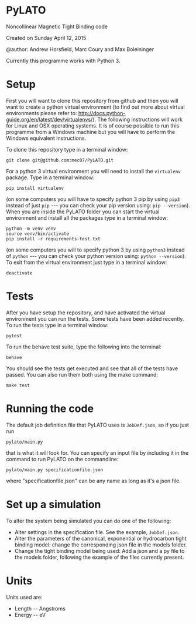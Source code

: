 # PyLATO
Noncollinear Magnetic Tight Binding code

Created on Sunday April 12, 2015

@author: Andrew Horsfield, Marc Coury and Max Boleininger

Currently this programme works with Python 3.

# Setup
First you will want to clone this repository from github and then you will want to create a python virtual environment (to find out more about virtual environments please refer to: http://docs.python-guide.org/en/latest/dev/virtualenvs/).
The following instructions will work for Linux and OSX operating systems.
It is of course possible to run this programme from a Windows machine but you will have to perform the Windows equivalent instructions.

To clone this repository type in a terminal window:

```
git clone git@github.com:mec07/PyLATO.git
```

For a python 3 virtual environment you will need to install the `virtualenv` package. Type in a terminal window:

```
pip install virtualenv
```

(on some computers you will have to specify python 3 pip by using `pip3` instead of just `pip` --- you can check your pip version using: `pip --version`).
When you are inside the PyLATO folder you can start the virtual environment and install all the packages type in a terminal window:

```
python -m venv venv
source venv/bin/activate
pip install -r requirements-test.txt
```

(on some computers you will to specify python 3 by using `python3` instead of `python` --- you can check your python version using: `python --version`).
To exit from the virtual environment just type in a terminal window:

```
deactivate
```


# Tests
After you have setup the repository, and have activated the virtual environment you can run the tests.
Some tests have been added recently. To run the tests type in a terminal window:

```
pytest
```

To run the behave test suite, type the following into the terminal:

```
behave
```

You should see the tests get executed and see that all of the tests have passed.
You can also run them both using the make command:

```
make test
```


# Running the code
The default job definition file that PyLATO uses is `JobDef.json`, so if you just run

```
pylato/main.py
```

that is what it will look for.
You can specify an input file by including it in the command to run PyLATO on the commandline:

```
pylato/main.py specificationfile.json
```

where "specificationfile.json" can be any name as long as it's a json file.


# Set up a simulation
To alter the system being simulated you can do one of the following:
  * Alter settings in the specification file. See the example, `JobDef.json`.
  * Alter the parameters of the canonical, exponential or hydrocarbon tight binding model: change the corresponding json file in the models folder.
  * Change the tight binding model being used: Add a json and a py file to the models folder, following the example of the files currently present.


# Units
Units used are:
  * Length -- Angstroms
  * Energy -- eV
